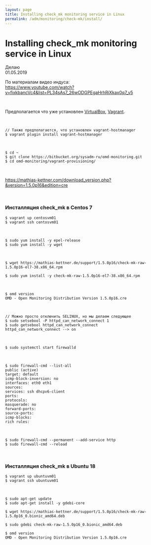 ```yaml
---
layout: page
title: Installing check_mk monitoring service in Linux
permalink: /adm/monitoring/check-mk/install/
---
```


# Installing check_mk monitoring service in Linux

Делаю  
01.05.2019

По материалам видео индуса:  
https://www.youtube.com/watch?v=fixkbancVc4&list=PL34sAs7_26wODGPEgaHrhRiXkax0q7_v5

<br/>

Предполагается что уже установлен <a href="/adm/virtual/virtualbox/setup/">VirtualBox</a>, <a href="/adm/virtual/vagrant/setup/ubuntu/">Vagrant</a>.

<br/>

    // Также предполагается, что установлен vagrant-hostmanager
    $ vagrant plugin install vagrant-hostmanager

<br/>

    $ cd ~
    $ git clone https://bitbucket.org/sysadm-ru/omd-monitoring.git
    $ cd omd-monitoring/vagrant-provisioning/

<br/>

https://mathias-kettner.com/download_version.php?&version=1.5.0p16&edition=cre

<br/>

### Инсталляция check_mk в Centos 7

    $ vagrant up centosvm01
    $ vagrant ssh centosvm01

<br/>

    $ sudo yum install -y epel-release
    $ sudo yum install -y wget

<br/>

    $ wget https://mathias-kettner.de/support/1.5.0p16/check-mk-raw-1.5.0p16-el7-38.x86_64.rpm

    $ sudo yum install -y check-mk-raw-1.5.0p16-el7-38.x86_64.rpm

<br/>

    $ omd version
    OMD - Open Monitoring Distribution Version 1.5.0p16.cre

<br/>

    // Можно просто отключить SELINUX, но мы делаем следующее
    $ sudo setsebool -P httpd_can_network_connect 1
    $ sudo getsebool httpd_can_network_connect
    httpd_can_network_connect --> on

<br/>

    $ sudo systemctl start firewalld

<br/>

    $ sudo firewall-cmd --list-all
    public (active)
    target: default
    icmp-block-inversion: no
    interfaces: eth0 eth1
    sources:
    services: ssh dhcpv6-client
    ports:
    protocols:
    masquerade: no
    forward-ports:
    source-ports:
    icmp-blocks:
    rich rules:

<br/>

    $ sudo firewall-cmd --permanent --add-service http
    $ sudo firewall-cmd --reload

<br/>

### Инсталляция check_mk в Ubuntu 18

    $ vagrant up ubuntuvm01
    $ vagrant ssh ubuntuvm01

<br/>

    $ sudo apt-get update
    $ sudo apt-get install -y gdebi-core

    $ wget https://mathias-kettner.de/support/1.5.0p16/check-mk-raw-1.5.0p16_0.bionic_amd64.deb

    $ sudo gdebi check-mk-raw-1.5.0p16_0.bionic_amd64.deb

    $ omd version
    OMD - Open Monitoring Distribution Version 1.5.0p16.cre
